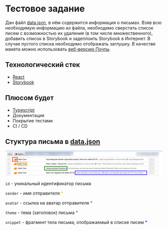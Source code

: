 # Тестовое задание

Дан файл [data.json](data.json), в нём содержится информация о письмах.
Взяв всю необходимую информацию из файла, необходимо сверстать список писем с возможностью их удаления (в том числе множественного), добавить список в Storybook и задеплоить Storybook в Интернет. В случае пустого списка необходимо отображать заглушку. В качестве макета можно использовать [веб-версию Почты](https://e.mail.ru).

## Технологический стек

+ [React](https://reactjs.org/)
+ [Storybook](https://storybook.js.org/)

## Плюсом будет

+ [Typescript](https://www.typescriptlang.org/)
+ Документация
+ Покрытие тестами
+ CI / CD

## Стуктура письма в [data.json](data.json)

![Список писем на примере](list_explained.png)

`id` - уникальный идентификатор письма

`sender` - имя отправителя <span style="color:orange">*</span>

`avatar` - ссылка на аватар отправителя <span style="color:red">*</span>

`theme` - тема (заголовок) письма <span style="color:green">*</span>

`snippet` - фрагмент тела письма, отображаемый в списке писем <span style="color:blue">*</span>
